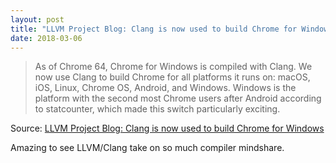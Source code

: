 ```yaml
---
layout: post
title: "LLVM Project Blog: Clang is now used to build Chrome for Windows"
date: 2018-03-06
---
```


> As of Chrome 64, Chrome for Windows is compiled with Clang. We now use Clang to build Chrome for all platforms it runs on: macOS, iOS, Linux, Chrome OS, Android, and Windows. Windows is the platform with the second most Chrome users after Android according to statcounter, which made this switch particularly exciting.

Source: [LLVM Project Blog: Clang is now used to build Chrome for Windows](http://blog.llvm.org/2018/03/clang-is-now-used-to-build-chrome-for.html)

Amazing to see LLVM/Clang take on so much compiler mindshare.
